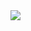 <a href="https://github.com/qiaofengsheng">
<img align="right" src="https://github-readme-stats.vercel.app/api?username=qiaofengsheng&theme=dracula&show_icons=true&icon_color=CE1D2D&text_color=718096&bg_color=ffffff&hide_title=true">
</a>
